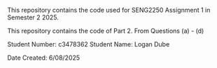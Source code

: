 This repository contains the code used for SENG2250 Assignment 1 in Semester 2 2025.

This repository contains the code of Part 2. From Questions (a) - (d) 

Student Number: c3478362
Student Name: Logan Dube

Date Created: 6/08/2025

